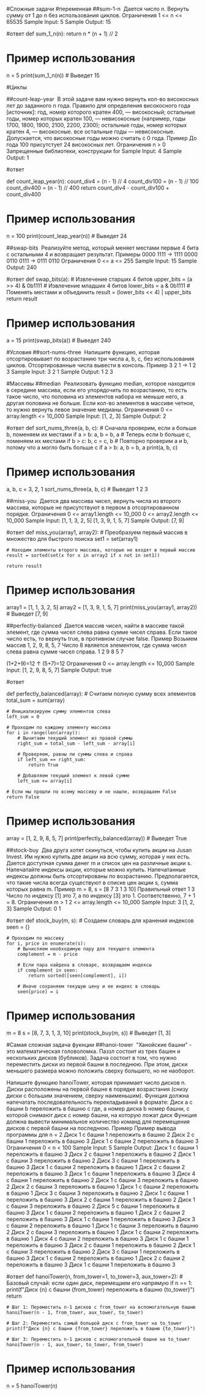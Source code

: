#Сложные задачи
#переменная
##sum-1-n 
Дается число n. Вернуть сумму от 1 до n без использования циклов.
Ограничения
1 <= n <= 65535
Sample Input:
5
Sample Output:
15

#ответ
def sum_1_n(n):
    return n * (n + 1) // 2

# Пример использования
n = 5
print(sum_1_n(n))  # Выведет 15




#Циклы

##count-leap-year 
В этой задаче вам нужно вернуть кол-во високосных лет до заданного n года.
Правило для определения високосного года [источник]:
год, номер которого кратен 400, — високосный;
остальные годы, номер которых кратен 100, — невисокосные (например, годы 1700, 1800, 1900, 2100, 2200, 2300);
остальные годы, номер которых кратен 4, — високосные.
все остальные годы — невисокосные.
Допускается, что високосные годы можно считать с 0 года.
Пример
До года 100 присутстует 24 високосных лет.
Ограничения
n > 0
Запрещенные библиотеки, конструкции
for
Sample Input:
4
Sample Output:
1

#ответ

def count_leap_year(n):
    count_div4 = (n - 1) // 4
    count_div100 = (n - 1) // 100
    count_div400 = (n - 1) // 400
    return count_div4 - count_div100 + count_div400

# Пример использования
n = 100
print(count_leap_year(n))  # Выведет 24


##swap-bits 
Реализуйте метод, который меняет местами первые 4 бита с остальными 4 и возвращает результат.
Примеры
0000 1111 -> 1111 0000
0110 0111 -> 0111 0110
Ограничения
0 <= a <= 255
Sample Input:
15
Sample Output:
240

#ответ
def swap_bits(a):
    # Извлечение старших 4 битов
    upper_bits = (a >> 4) & 0b1111
    # Извлечение младших 4 битов
    lower_bits = a & 0b1111
    # Поменять местами и объединить
    result = (lower_bits << 4) | upper_bits
    return result

# Пример использования
a = 15
print(swap_bits(a))  # Выведет 240








#Условия
##sort-nums-three 
Напишите функцию, которая отсортировывает по возрастанию три числа a, b, c, без использования циклов.
Отсортированные числа вывести в консоль.
Пример
3 2 1 -> 1 2 3
Sample Input:
3 2 1
Sample Output:
1 2 3






#Массивы
##median 
Реализовать функцию median, которое находится в середине массива, если его упорядочить по возрастанию, то есть такое число, что половина из элементов набора не меньше него, а другая половина не больше.
Если кол-во элементов в массиве четное, то нужно вернуть левое значение медианы.
Ограничения
0 <= array.length <= 10_000
Sample Input:
[1, 2, 3]
Sample Output:
2

#ответ
def sort_nums_three(a, b, c):
    # Сначала проверим, если a больше b, поменяем их местами
    if a > b:
        a, b = b, a
    # Теперь если b больше c, поменяем их местами
    if b > c:
        b, c = c, b
    # Повторно проверим a и b, потому что a могло быть больше c
    if a > b:
        a, b = b, a
    print(a, b, c)

# Пример использования
a, b, c = 3, 2, 1
sort_nums_three(a, b, c)  # Выведет 1 2 3





##miss-you 
Дается два массива чисел, вернуть числа из второго массива, которые не присутствуют в первом в отсортированном порядке.
Ограничения
0 <= array1.length <= 10_000
0 <= array2.length <= 10_000
Sample Input:
[1, 1, 3, 2, 5]
[1, 3, 9, 1, 5, 7]
Sample Output:
[7, 9]

#ответ
def miss_you(array1, array2):
    # Преобразуем первый массив в множество для быстрого поиска
    set1 = set(array1)
    
    # Находим элементы второго массива, которые не входят в первый массив
    result = sorted(set(x for x in array2 if x not in set1))
    
    return result

# Пример использования
array1 = [1, 1, 3, 2, 5]
array2 = [1, 3, 9, 1, 5, 7]
print(miss_you(array1, array2))  # Выведет [7, 9]



##perfectly-balanced 
Дается массив чисел, найти в массиве такой элемент, где сумма чисел слева равна сумме чисел справа.
Если такое число есть, то вернуть true, в противном случае false.
Пример
Возьмем массив 1, 2, 9, 8, 5, 7
Число 8 является элементом, где сумма чисел слева равна сумме чисел справа.
1   2   9   8   5   7

(1+2+9)=12  ↑  (5+7)=12
Ограничения
0 <= array.length <= 10_000
Sample Input:
[1, 2, 9, 8, 5, 7]
Sample Output:
true

#ответ

def perfectly_balanced(array):
    # Считаем полную сумму всех элементов
    total_sum = sum(array)
    
    # Инициализируем сумму элементов слева
    left_sum = 0
    
    # Проходим по каждому элементу массива
    for i in range(len(array)):
        # Вычитаем текущий элемент из правой суммы
        right_sum = total_sum - left_sum - array[i]
        
        # Проверяем, равны ли суммы слева и справа
        if left_sum == right_sum:
            return True
        
        # Добавляем текущий элемент к левой сумме
        left_sum += array[i]
    
    # Если мы прошли по всему массиву и не нашли, возвращаем False
    return False

# Пример использования
array = [1, 2, 9, 8, 5, 7]
print(perfectly_balanced(array))  # Выведет True



##stock-buy 
Два друга хотят скинуться, чтобы купить акции на Jusan Invest. Им нужно купить две акции на всю сумму, которая у них есть.
Дается доступная сумма денег m и список цен на различные акции s. Напечатайте индексы акции, которые можно купить.
Напечатанные индексы должны быть отсортированы по возрастанию.
Предполагается, что такие числа всегда существуют в списке цен акции s, сумма которых равна m.
Пример
m = 8, s = [8 7 3 1 3 10]
Правильный ответ
1 3
Число по индексу [1] это 7, а по индексу [3] это 1. Соответственно, 7 + 1 = 8.
Ограничения
m > 1
2 <= array.length <= 10_000
Sample Input:
3
[1, 2, 3]
Sample Output:
0 1

#ответ
def stock_buy(m, s):
    # Создаем словарь для хранения индексов
    seen = {}
    
    # Проходим по массиву
    for i, price in enumerate(s):
        # Вычисляем необходимую пару для текущего элемента
        complement = m - price
        
        # Если пара найдена в словаре, возвращаем индексы
        if complement in seen:
            return sorted([seen[complement], i])
        
        # Иначе сохраняем текущую цену и ее индекс в словарь
        seen[price] = i

# Пример использования
m = 8
s = [8, 7, 3, 1, 3, 10]
print(stock_buy(m, s))  # Выведет [1, 3]






	

#Самая сложная задача фукнции
##hanoi-tower 
"Ханойские башни" - это математическая головоломка. Паззл состоит из трех башен и нескольких дисков (бубликов).
Задача состоит в том, что нужно переместить диски из первой башни в последнюю. При этом, диски меньшего размера можно положить сверху большего, но не наоборот.

Напишите функцию hanoiTower, которая принимает число дисков n. Диски расположены на первой башне в порядке возрастания (снизу диски с большим значением, сверху наименьшим). Функция должна напечатать последовательность перекладываний в формате:
Диск a с башни b переложить в башню c
где,
а номер диска
b номер башни, с которой снимают диск
c номер башни, на которую ложат диск
Функция должна вывести минимальное количество команд для перемещения дисков с первой башни на последнюю.
Пример
Пример вывода программы для n = 2
Диск 1 с башни 1 переложить в башню 2
Диск 2 с башни 1 переложить в башню 3
Диск 1 с башни 2 переложить в башню 3
Ограничения
0 < n < 100
Sample Input:
5
Sample Output:
Диск 1 с башни 1 переложить в башню 3
Диск 2 с башни 1 переложить в башню 2
Диск 1 с башни 3 переложить в башню 2
Диск 3 с башни 1 переложить в башню 3
Диск 1 с башни 2 переложить в башню 1
Диск 2 с башни 2 переложить в башню 3
Диск 1 с башни 1 переложить в башню 3
Диск 4 с башни 1 переложить в башню 2
Диск 1 с башни 3 переложить в башню 2
Диск 2 с башни 3 переложить в башню 1
Диск 1 с башни 2 переложить в башню 1
Диск 3 с башни 3 переложить в башню 2
Диск 1 с башни 1 переложить в башню 3
Диск 2 с башни 1 переложить в башню 2
Диск 1 с башни 3 переложить в башню 2
Диск 5 с башни 1 переложить в башню 3
Диск 1 с башни 2 переложить в башню 1
Диск 2 с башни 2 переложить в башню 3
Диск 1 с башни 1 переложить в башню 3
Диск 3 с башни 2 переложить в башню 1
Диск 1 с башни 3 переложить в башню 2
Диск 2 с башни 3 переложить в башню 1
Диск 1 с башни 2 переложить в башню 1
Диск 4 с башни 2 переложить в башню 3
Диск 1 с башни 1 переложить в башню 3
Диск 2 с башни 1 переложить в башню 2
Диск 1 с башни 3 переложить в башню 2
Диск 3 с башни 1 переложить в башню 3
Диск 1 с башни 2 переложить в башню 1
Диск 2 с башни 2 переложить в башню 3
Диск 1 с башни 1 переложить в башню 3

#ответ
def hanoiTower(n, from_tower=1, to_tower=3, aux_tower=2):
    # Базовый случай: если один диск, перемещаем его напрямую
    if n == 1:
        print(f"Диск {n} с башни {from_tower} переложить в башню {to_tower}")
        return
    
    # Шаг 1: Переместить n-1 дисков с from_tower на вспомогательную башню
    hanoiTower(n - 1, from_tower, aux_tower, to_tower)
    
    # Шаг 2: Переместить самый большой диск с from_tower на to_tower
    print(f"Диск {n} с башни {from_tower} переложить в башню {to_tower}")
    
    # Шаг 3: Переместить n-1 дисков с вспомогательной башни на to_tower
    hanoiTower(n - 1, aux_tower, to_tower, from_tower)

# Пример использования
n = 5
hanoiTower(n)

